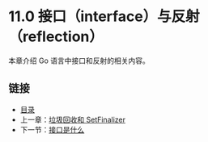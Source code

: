 # 11.0 接口（interface）与反射（reflection）

本章介绍 Go 语言中接口和反射的相关内容。

## 链接

- [目录](directory.md)
- 上一章：[垃圾回收和 SetFinalizer](10.8.md)
- 下一节：[接口是什么](11.1.md)
